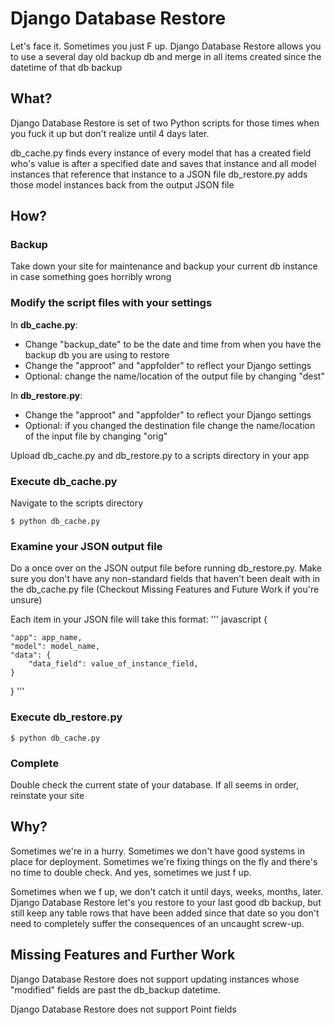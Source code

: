 Django Database Restore
=========

Let's face it. Sometimes you just F up. Django Database Restore allows you to use a several day old backup db and merge in all items created since the datetime of that db backup

What?
-----

Django Database Restore is set of two Python scripts for those times when you fuck it up but don't realize until 4 days later. 

db_cache.py finds every instance of every model that has a created field who's value is after a specified date and saves that instance and all model instances that reference that instance to a JSON file
db_restore.py adds those model instances back from the output JSON file

How?
----
### Backup
Take down your site for maintenance and backup your current db instance in case something goes horribly wrong

### Modify the script files with your settings
In **db_cache.py**:
* Change "backup_date" to be the date and time from when you have the backup db you are using to restore
* Change the "approot" and "appfolder" to reflect your Django settings
* Optional: change the name/location of the output file by changing "dest"

In **db_restore.py**:
* Change the "approot" and "appfolder" to reflect your Django settings
* Optional: if you changed the destination file change the name/location of the input file by changing "orig"

Upload db_cache.py and db_restore.py to a scripts directory in your app

### Execute db_cache.py
Navigate to the scripts directory

    $ python db_cache.py

### Examine your JSON output file
Do a once over on the JSON output file before running db_restore.py. Make sure you don't have any non-standard fields that haven't been dealt with in the db_cache.py file (Checkout Missing Features and Future Work if you're unsure)

Each item in your JSON file will take this format:
''' javascript
{
	
	"app": app_name,
	"model": model_name,
	"data": {
		"data_field": value_of_instance_field,
	}
}
'''

### Execute db_restore.py

	$ python db_cache.py


### Complete
Double check the current state of your database. If all seems in order, reinstate your site


Why?
----

Sometimes we're in a hurry. Sometimes we don't have good systems in place for deployment. Sometimes we're fixing things on the fly and there's no time to double check. And yes, sometimes we just f up.

Sometimes when we f up, we don't catch it until days, weeks, months, later. Django Database Restore let's you restore to your last good db backup, but still keep any table rows that have been added since that date so you don't need to completely suffer the consequences of an uncaught screw-up.

Missing Features and Further Work
---------------------------------

Django Database Restore does not support updating instances whose "modified" fields are past the db_backup datetime.

Django Database Restore does not support Point fields

